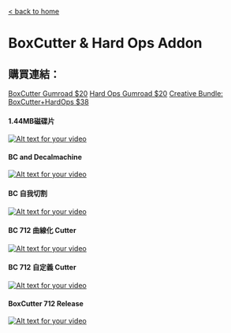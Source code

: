 [< back to home](README.md)

BoxCutter & Hard Ops Addon
===
## 購買連結：
[BoxCutter Gumroad $20](https://gumroad.com/l/BoxCutter)
[Hard Ops Gumroad $20](https://gumroad.com/l/hardops)
[Creative Bundle: BoxCutter+HardOps $38](https://gumroad.com/l/hopscutter)

#### 1.44MB磁碟片
[![Alt text for your video](http://img.youtube.com/vi/Kp0KjX4vuNU/0.jpg)](http://www.youtube.com/watch?v=Kp0KjX4vuNU)

#### BC and Decalmachine
[![Alt text for your video](http://img.youtube.com/vi/MsB5m1Z9G_4/0.jpg)](http://www.youtube.com/watch?v=MsB5m1Z9G_4)

#### BC 自我切割
[![Alt text for your video](http://img.youtube.com/vi/k60evWExwVQ/0.jpg)](http://www.youtube.com/watch?v=k60evWExwVQ)

#### BC 712 曲線化 Cutter
[![Alt text for your video](http://img.youtube.com/vi/tEcVGpja44E/0.jpg)](http://www.youtube.com/watch?v=tEcVGpja44E)

#### BC 712 自定義 Cutter
[![Alt text for your video](http://img.youtube.com/vi/p2HW4ETYLRk/0.jpg)](http://www.youtube.com/watch?v=p2HW4ETYLRk)

#### BoxCutter 712 Release
[![Alt text for your video](http://img.youtube.com/vi/96fLWvBA32o/0.jpg)](http://www.youtube.com/watch?v=96fLWvBA32o)
